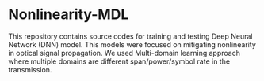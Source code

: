 # Nonlinearity-MDL

This repository contains source codes for training and testing Deep Neural Network (DNN) model. 
This models were focused on mitigating nonlinearity in optical signal propagation.
We used Multi-domain learning approach  where multiple domains are different span/power/symbol rate in the transmission.
